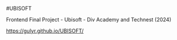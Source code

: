 #UBISOFT

Frontend Final Project - Ubisoft - Div Academy and Technest (2024)

https://gulyr.github.io/UBISOFT/
